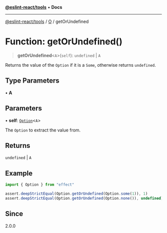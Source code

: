 [**@eslint-react/tools**](../../../README.md) • **Docs**

***

[@eslint-react/tools](../../../README.md) / [O](../README.md) / getOrUndefined

# Function: getOrUndefined()

> **getOrUndefined**\<`A`\>(`self`): `undefined` \| `A`

Returns the value of the `Option` if it is a `Some`, otherwise returns `undefined`.

## Type Parameters

• **A**

## Parameters

• **self**: [`Option`](../type-aliases/Option.md)\<`A`\>

The `Option` to extract the value from.

## Returns

`undefined` \| `A`

## Example

```ts
import { Option } from "effect"

assert.deepStrictEqual(Option.getOrUndefined(Option.some(1)), 1)
assert.deepStrictEqual(Option.getOrUndefined(Option.none()), undefined)
```

## Since

2.0.0
